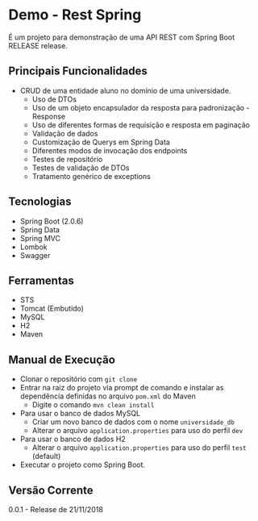 # Demo - Rest Spring

É um projeto para demonstração de uma API REST com Spring Boot RELEASE release. 

## Principais Funcionalidades

- CRUD de uma entidade aluno no domínio de uma universidade.
  - Uso de DTOs
  - Uso de um objeto encapsulador da resposta para padronização - Response
  - Uso de diferentes formas de requisição e resposta em paginação
  - Validação de dados
  - Customização de Querys em Spring Data
  - Diferentes modos de invocação dos endpoints
  - Testes de repositório 
  - Testes de validação de DTOs
  - Tratamento genérico de exceptions

## Tecnologias

- Spring Boot (2.0.6)
- Spring Data
- Spring MVC
- Lombok
- Swagger

## Ferramentas

- STS
- Tomcat (Embutido)
- MySQL
- H2
- Maven

## Manual de Execução

- Clonar o repositório com `git clone`
- Entrar na raiz do projeto via prompt de comando e instalar as dependência definidas no arquivo `pom.xml` do Maven
  - Digite o comando `mvn clean install`
- Para usar o banco de dados MySQL
  - Criar um novo banco de dados com o nome `universidade_db`
  - Alterar o arquivo `application.properties` para uso do perfil `dev`
- Para usar o banco de dados H2
  - Alterar o arquivo `application.properties` para uso do perfil `test` (default)
- Executar o projeto como Spring Boot.

## Versão Corrente

0.0.1 - Release de 21/11/2018
